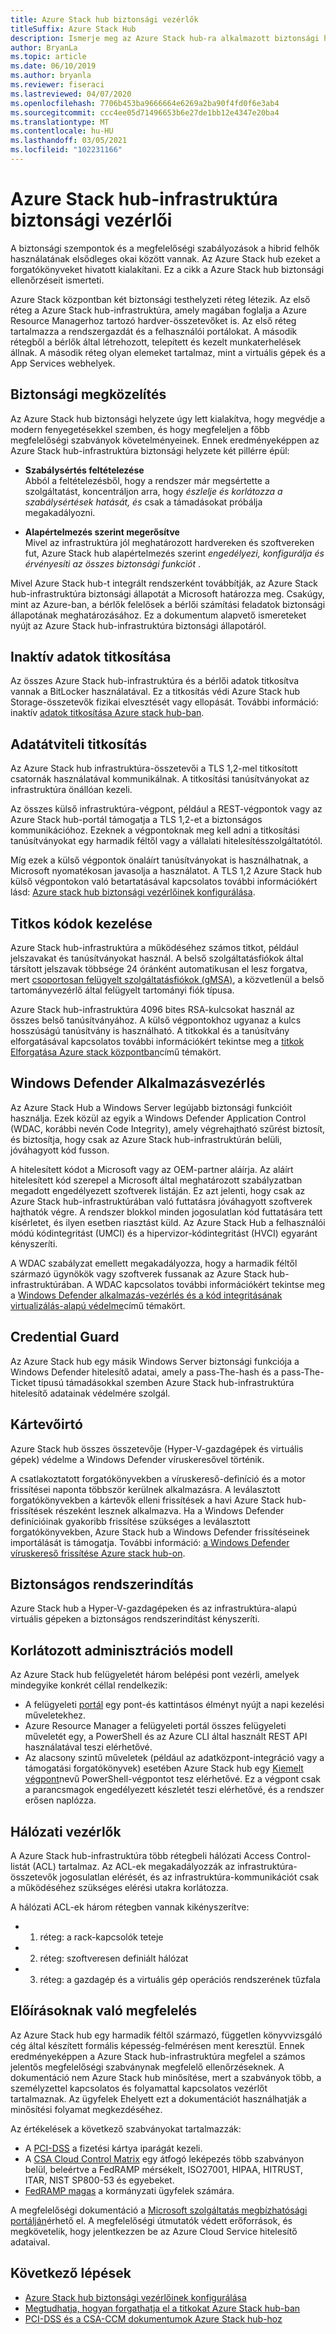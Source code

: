 ```yaml
---
title: Azure Stack hub biztonsági vezérlők
titleSuffix: Azure Stack Hub
description: Ismerje meg az Azure Stack hub-ra alkalmazott biztonsági helyzeteket és vezérlőket.
author: BryanLa
ms.topic: article
ms.date: 06/10/2019
ms.author: bryanla
ms.reviewer: fiseraci
ms.lastreviewed: 04/07/2020
ms.openlocfilehash: 7706b453ba9666664e6269a2ba90f4fd0f6e3ab4
ms.sourcegitcommit: ccc4ee05d71496653b6e27de1bb12e4347e20ba4
ms.translationtype: MT
ms.contentlocale: hu-HU
ms.lasthandoff: 03/05/2021
ms.locfileid: "102231166"
---
```

# <a name="azure-stack-hub-infrastructure-security-controls"></a>Azure Stack hub-infrastruktúra biztonsági vezérlői

A biztonsági szempontok és a megfelelőségi szabályozások a hibrid felhők használatának elsődleges okai között vannak. Az Azure Stack hub ezeket a forgatókönyveket hivatott kialakítani. Ez a cikk a Azure Stack hub biztonsági ellenőrzéseit ismerteti.

Azure Stack központban két biztonsági testhelyzeti réteg létezik. Az első réteg a Azure Stack hub-infrastruktúra, amely magában foglalja a Azure Resource Managerhoz tartozó hardver-összetevőket is. Az első réteg tartalmazza a rendszergazdát és a felhasználói portálokat. A második rétegből a bérlők által létrehozott, telepített és kezelt munkaterhelések állnak. A második réteg olyan elemeket tartalmaz, mint a virtuális gépek és a App Services webhelyek.

## <a name="security-approach"></a>Biztonsági megközelítés

Az Azure Stack hub biztonsági helyzete úgy lett kialakítva, hogy megvédje a modern fenyegetésekkel szemben, és hogy megfeleljen a főbb megfelelőségi szabványok követelményeinek. Ennek eredményeképpen az Azure Stack hub-infrastruktúra biztonsági helyzete két pillérre épül:

- **Szabálysértés feltételezése**  
    Abból a feltételezésből, hogy a rendszer már megsértette a szolgáltatást, koncentráljon arra, hogy *észlelje és korlátozza a szabálysértések hatását, és* csak a támadásokat próbálja megakadályozni.

- **Alapértelmezés szerint megerősítve**  
    Mivel az infrastruktúra jól meghatározott hardvereken és szoftvereken fut, Azure Stack hub alapértelmezés szerint *engedélyezi, konfigurálja és érvényesíti az összes biztonsági funkciót* .

Mivel Azure Stack hub-t integrált rendszerként továbbítják, az Azure Stack hub-infrastruktúra biztonsági állapotát a Microsoft határozza meg. Csakúgy, mint az Azure-ban, a bérlők felelősek a bérlői számítási feladatok biztonsági állapotának meghatározásához. Ez a dokumentum alapvető ismereteket nyújt az Azure Stack hub-infrastruktúra biztonsági állapotáról.

## <a name="data-at-rest-encryption"></a>Inaktív adatok titkosítása

Az összes Azure Stack hub-infrastruktúra és a bérlői adatok titkosítva vannak a BitLocker használatával. Ez a titkosítás védi Azure Stack hub Storage-összetevők fizikai elvesztését vagy ellopását. További információ: inaktív [adatok titkosítása Azure stack hub-ban](azure-stack-security-bitlocker.md).

## <a name="data-in-transit-encryption"></a>Adatátviteli titkosítás

Az Azure Stack hub infrastruktúra-összetevői a TLS 1,2-mel titkosított csatornák használatával kommunikálnak. A titkosítási tanúsítványokat az infrastruktúra önállóan kezeli.

Az összes külső infrastruktúra-végpont, például a REST-végpontok vagy az Azure Stack hub-portál támogatja a TLS 1,2-et a biztonságos kommunikációhoz. Ezeknek a végpontoknak meg kell adni a titkosítási tanúsítványokat egy harmadik féltől vagy a vállalati hitelesítésszolgáltatótól.

Míg ezek a külső végpontok önaláírt tanúsítványokat is használhatnak, a Microsoft nyomatékosan javasolja a használatot.
A TLS 1,2 Azure Stack hub külső végpontokon való betartatásával kapcsolatos további információkért lásd: [Azure stack hub biztonsági vezérlőinek konfigurálása](azure-stack-security-configuration.md).

## <a name="secret-management"></a>Titkos kódok kezelése

Azure Stack hub-infrastruktúra a működéséhez számos titkot, például jelszavakat és tanúsítványokat használ. A belső szolgáltatásfiókok által társított jelszavak többsége 24 óránként automatikusan el lesz forgatva, mert [csoportosan felügyelt szolgáltatásfiókok (gMSA)](/windows-server/security/group-managed-service-accounts/group-managed-service-accounts-overview), a közvetlenül a belső tartományvezérlő által felügyelt tartományi fiók típusa.

Azure Stack hub-infrastruktúra 4096 bites RSA-kulcsokat használ az összes belső tanúsítványához. A külső végpontokhoz ugyanaz a kulcs hosszúságú tanúsítvány is használható. A titkokkal és a tanúsítvány elforgatásával kapcsolatos további információkért tekintse meg a [titkok Elforgatása Azure stack központban](azure-stack-rotate-secrets.md)című témakört.

## <a name="windows-defender-application-control"></a>Windows Defender Alkalmazásvezérlés

Az Azure Stack Hub a Windows Server legújabb biztonsági funkcióit használja. Ezek közül az egyik a Windows Defender Application Control (WDAC, korábbi nevén Code Integrity), amely végrehajtható szűrést biztosít, és biztosítja, hogy csak az Azure Stack hub-infrastruktúrán belüli, jóváhagyott kód fusson.

A hitelesített kódot a Microsoft vagy az OEM-partner aláírja. Az aláírt hitelesített kód szerepel a Microsoft által meghatározott szabályzatban megadott engedélyezett szoftverek listáján. Ez azt jelenti, hogy csak az Azure Stack hub-infrastruktúrában való futtatásra jóváhagyott szoftverek hajthatók végre. A rendszer blokkol minden jogosulatlan kód futtatására tett kísérletet, és ilyen esetben riasztást küld. Az Azure Stack Hub a felhasználói módú kódintegritást (UMCI) és a hipervizor-kódintegritást (HVCI) egyaránt kényszeríti.

A WDAC szabályzat emellett megakadályozza, hogy a harmadik féltől származó ügynökök vagy szoftverek fussanak az Azure Stack hub-infrastruktúrában.
A WDAC kapcsolatos további információkért tekintse meg a [Windows Defender alkalmazás-vezérlés és a kód integritásának virtualizálás-alapú védelme](/windows/security/threat-protection/device-guard/introduction-to-device-guard-virtualization-based-security-and-windows-defender-application-control)című témakört.

## <a name="credential-guard"></a>Credential Guard

Az Azure Stack hub egy másik Windows Server biztonsági funkciója a Windows Defender hitelesítő adatai, amely a pass-The-hash és a pass-The-Ticket típusú támadásokkal szemben Azure Stack hub-infrastruktúra hitelesítő adatainak védelmére szolgál.

## <a name="antimalware"></a>Kártevőirtó

Azure Stack hub összes összetevője (Hyper-V-gazdagépek és virtuális gépek) védelme a Windows Defender víruskeresővel történik.

A csatlakoztatott forgatókönyvekben a víruskereső-definíció és a motor frissítései naponta többször kerülnek alkalmazásra. A leválasztott forgatókönyvekben a kártevők elleni frissítések a havi Azure Stack hub-frissítések részeként lesznek alkalmazva. Ha a Windows Defender definícióinak gyakoribb frissítése szükséges a leválasztott forgatókönyvekben, Azure Stack hub a Windows Defender frissítéseinek importálását is támogatja. További információ: [a Windows Defender víruskereső frissítése Azure stack hub-on](azure-stack-security-av.md).

## <a name="secure-boot"></a>Biztonságos rendszerindítás

Azure Stack hub a Hyper-V-gazdagépeken és az infrastruktúra-alapú virtuális gépeken a biztonságos rendszerindítást kényszeríti. 

## <a name="constrained-administration-model"></a>Korlátozott adminisztrációs modell

Az Azure Stack hub felügyeletét három belépési pont vezérli, amelyek mindegyike konkrét céllal rendelkezik:

- A felügyeleti [portál](azure-stack-manage-portals.md) egy pont-és kattintásos élményt nyújt a napi kezelési műveletekhez.
- Azure Resource Manager a felügyeleti portál összes felügyeleti műveletét egy, a PowerShell és az Azure CLI által használt REST API használatával teszi elérhetővé.
- Az alacsony szintű műveletek (például az adatközpont-integráció vagy a támogatási forgatókönyvek) esetében Azure Stack hub egy [Kiemelt végpont](azure-stack-privileged-endpoint.md)nevű PowerShell-végpontot tesz elérhetővé. Ez a végpont csak a parancsmagok engedélyezett készletét teszi elérhetővé, és a rendszer erősen naplózza.

## <a name="network-controls"></a>Hálózati vezérlők

A Azure Stack hub-infrastruktúra több rétegbeli hálózati Access Control-listát (ACL) tartalmaz. Az ACL-ek megakadályozzák az infrastruktúra-összetevők jogosulatlan elérését, és az infrastruktúra-kommunikációt csak a működéséhez szükséges elérési utakra korlátozza.

A hálózati ACL-ek három rétegben vannak kikényszerítve:

- 1. réteg: a rack-kapcsolók teteje
- 2. réteg: szoftveresen definiált hálózat
- 3. réteg: a gazdagép és a virtuális gép operációs rendszerének tűzfala

## <a name="regulatory-compliance"></a>Előírásoknak való megfelelés

Az Azure Stack hub egy harmadik féltől származó, független könyvvizsgáló cég által készített formális képesség-felmérésen ment keresztül. Ennek eredményeképpen a Azure Stack hub-infrastruktúra megfelel a számos jelentős megfelelőségi szabványnak megfelelő ellenőrzéseknek. A dokumentáció nem Azure Stack hub minősítése, mert a szabványok több, a személyzettel kapcsolatos és folyamattal kapcsolatos vezérlőt tartalmaznak. Az ügyfelek Ehelyett ezt a dokumentációt használhatják a minősítési folyamat megkezdéséhez.

Az értékelések a következő szabványokat tartalmazzák:

- A [PCI-DSS](https://www.pcisecuritystandards.org/pci_security/) a fizetési kártya iparágát kezeli.
- A [CSA Cloud Control Matrix](https://cloudsecurityalliance.org/group/cloud-controls-matrix/#_overview) egy átfogó leképezés több szabványon belül, beleértve a FedRAMP mérsékelt, ISO27001, HIPAA, HITRUST, ITAR, NIST SP800-53 és egyebeket.
- [FedRAMP magas](https://www.fedramp.gov/fedramp-releases-high-baseline/) a kormányzati ügyfelek számára.

A megfelelőségi dokumentáció a [Microsoft szolgáltatás megbízhatósági portálján](https://aka.ms/azurestackcompliance)érhető el. A megfelelőségi útmutatók védett erőforrások, és megkövetelik, hogy jelentkezzen be az Azure Cloud Service hitelesítő adataival.

## <a name="next-steps"></a>Következő lépések

- [Azure Stack hub biztonsági vezérlőinek konfigurálása](azure-stack-security-configuration.md)
- [Megtudhatja, hogyan forgathatja el a titkokat Azure Stack hub-ban](azure-stack-rotate-secrets.md)
- [PCI-DSS és a CSA-CCM dokumentumok Azure Stack hub-hoz](https://aka.ms/azurestackcompliance)
